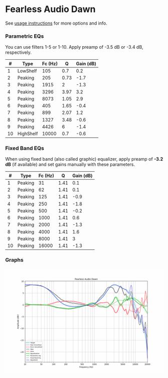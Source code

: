 # Fearless Audio Dawn
See [usage instructions](https://github.com/jaakkopasanen/AutoEq#usage) for more options and info.

### Parametric EQs
You can use filters 1-5 or 1-10. Apply preamp of -3.5 dB or -3.4 dB, respectively.

|   # | Type      |   Fc (Hz) |    Q |   Gain (dB) |
|-----|-----------|-----------|------|-------------|
|   1 | LowShelf  |       105 | 0.7  |         0.2 |
|   2 | Peaking   |       205 | 0.73 |        -1.7 |
|   3 | Peaking   |      1915 | 2    |        -1.3 |
|   4 | Peaking   |      3296 | 3.97 |         3.2 |
|   5 | Peaking   |      8073 | 1.05 |         2.9 |
|   6 | Peaking   |       405 | 1.65 |        -0.4 |
|   7 | Peaking   |       899 | 2.07 |         1.2 |
|   8 | Peaking   |      1327 | 3.48 |        -0.6 |
|   9 | Peaking   |      4426 | 6    |        -1.4 |
|  10 | HighShelf |     10000 | 0.7  |        -0.6 |

### Fixed Band EQs
When using fixed band (also called graphic) equalizer, apply preamp of **-3.2 dB** (if available) and set gains manually with these parameters.

|   # | Type    |   Fc (Hz) |    Q |   Gain (dB) |
|-----|---------|-----------|------|-------------|
|   1 | Peaking |        31 | 1.41 |         0.1 |
|   2 | Peaking |        62 | 1.41 |         0.1 |
|   3 | Peaking |       125 | 1.41 |        -0.9 |
|   4 | Peaking |       250 | 1.41 |        -1.8 |
|   5 | Peaking |       500 | 1.41 |        -0.2 |
|   6 | Peaking |      1000 | 1.41 |         0.6 |
|   7 | Peaking |      2000 | 1.41 |        -1.3 |
|   8 | Peaking |      4000 | 1.41 |         1.6 |
|   9 | Peaking |      8000 | 1.41 |         3   |
|  10 | Peaking |     16000 | 1.41 |        -1.3 |

### Graphs
![](./Fearless%20Audio%20Dawn.png)
